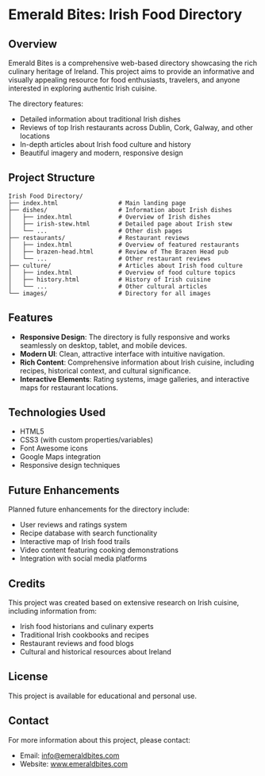 # Emerald Bites: Irish Food Directory

## Overview

Emerald Bites is a comprehensive web-based directory showcasing the rich culinary heritage of Ireland. This project aims to provide an informative and visually appealing resource for food enthusiasts, travelers, and anyone interested in exploring authentic Irish cuisine.

The directory features:
- Detailed information about traditional Irish dishes
- Reviews of top Irish restaurants across Dublin, Cork, Galway, and other locations
- In-depth articles about Irish food culture and history
- Beautiful imagery and modern, responsive design

## Project Structure

```
Irish Food Directory/
├── index.html                 # Main landing page
├── dishes/                    # Information about Irish dishes
│   ├── index.html             # Overview of Irish dishes
│   ├── irish-stew.html        # Detailed page about Irish stew
│   └── ...                    # Other dish pages
├── restaurants/               # Restaurant reviews
│   ├── index.html             # Overview of featured restaurants
│   ├── brazen-head.html       # Review of The Brazen Head pub
│   └── ...                    # Other restaurant reviews
├── culture/                   # Articles about Irish food culture
│   ├── index.html             # Overview of food culture topics
│   ├── history.html           # History of Irish cuisine
│   └── ...                    # Other cultural articles
└── images/                    # Directory for all images
```

## Features

- **Responsive Design**: The directory is fully responsive and works seamlessly on desktop, tablet, and mobile devices.
- **Modern UI**: Clean, attractive interface with intuitive navigation.
- **Rich Content**: Comprehensive information about Irish cuisine, including recipes, historical context, and cultural significance.
- **Interactive Elements**: Rating systems, image galleries, and interactive maps for restaurant locations.

## Technologies Used

- HTML5
- CSS3 (with custom properties/variables)
- Font Awesome icons
- Google Maps integration
- Responsive design techniques

## Future Enhancements

Planned future enhancements for the directory include:
- User reviews and ratings system
- Recipe database with search functionality
- Interactive map of Irish food trails
- Video content featuring cooking demonstrations
- Integration with social media platforms

## Credits

This project was created based on extensive research on Irish cuisine, including information from:
- Irish food historians and culinary experts
- Traditional Irish cookbooks and recipes
- Restaurant reviews and food blogs
- Cultural and historical resources about Ireland

## License

This project is available for educational and personal use.

## Contact

For more information about this project, please contact:
- Email: info@emeraldbites.com
- Website: www.emeraldbites.com 